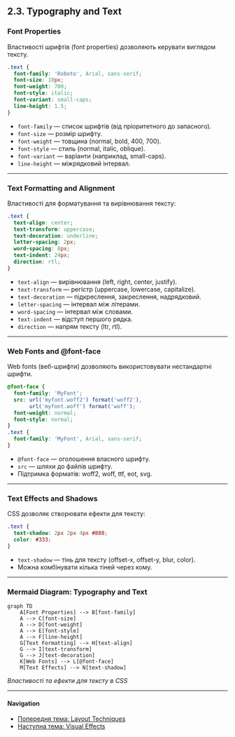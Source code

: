 ## 2.3. Typography and Text

### Font Properties

Властивості шрифтів (font properties) дозволяють керувати виглядом тексту.

```css
.text {
  font-family: 'Roboto', Arial, sans-serif;
  font-size: 18px;
  font-weight: 700;
  font-style: italic;
  font-variant: small-caps;
  line-height: 1.5;
}
```
- `font-family` — список шрифтів (від пріоритетного до запасного).
- `font-size` — розмір шрифту.
- `font-weight` — товщина (normal, bold, 400, 700).
- `font-style` — стиль (normal, italic, oblique).
- `font-variant` — варіанти (наприклад, small-caps).
- `line-height` — міжрядковий інтервал.

---

### Text Formatting and Alignment

Властивості для форматування та вирівнювання тексту:

```css
.text {
  text-align: center;
  text-transform: uppercase;
  text-decoration: underline;
  letter-spacing: 2px;
  word-spacing: 8px;
  text-indent: 24px;
  direction: rtl;
}
```
- `text-align` — вирівнювання (left, right, center, justify).
- `text-transform` — регістр (uppercase, lowercase, capitalize).
- `text-decoration` — підкреслення, закреслення, надрядковий.
- `letter-spacing` — інтервал між літерами.
- `word-spacing` — інтервал між словами.
- `text-indent` — відступ першого рядка.
- `direction` — напрям тексту (ltr, rtl).

---

### Web Fonts and @font-face

Web fonts (веб-шрифти) дозволяють використовувати нестандартні шрифти.

```css
@font-face {
  font-family: 'MyFont';
  src: url('myfont.woff2') format('woff2'),
       url('myfont.woff') format('woff');
  font-weight: normal;
  font-style: normal;
}
.text {
  font-family: 'MyFont', Arial, sans-serif;
}
```
- `@font-face` — оголошення власного шрифту.
- `src` — шляхи до файлів шрифту.
- Підтримка форматів: woff2, woff, ttf, eot, svg.

---

### Text Effects and Shadows

CSS дозволяє створювати ефекти для тексту:

```css
.text {
  text-shadow: 2px 2px 4px #888;
  color: #333;
}
```
- `text-shadow` — тінь для тексту (offset-x, offset-y, blur, color).
- Можна комбінувати кілька тіней через кому.

---

### Mermaid Diagram: Typography and Text

```mermaid
graph TD
    A[Font Properties] --> B[font-family]
    A --> C[font-size]
    A --> D[font-weight]
    A --> E[font-style]
    A --> F[line-height]
    G[Text Formatting] --> H[text-align]
    G --> I[text-transform]
    G --> J[text-decoration]
    K[Web Fonts] --> L[@font-face]
    M[Text Effects] --> N[text-shadow]
```
_Властивості та ефекти для тексту в CSS_

---

#### Navigation

- [Попередня тема: Layout Techniques](2.2-layout-techniques.md)
- [Наступна тема: Visual Effects](2.4-visual-effects.md)

